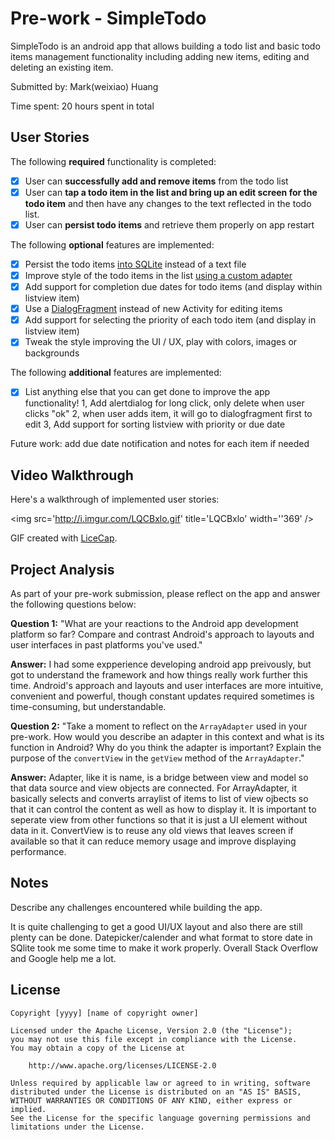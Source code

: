 # Pre-work - SimpleTodo

SimpleTodo is an android app that allows building a todo list and basic todo items management functionality including adding new items, editing and deleting an existing item.

Submitted by: Mark(weixiao) Huang

Time spent: 20 hours spent in total

## User Stories

The following **required** functionality is completed:

* [X] User can **successfully add and remove items** from the todo list
* [X] User can **tap a todo item in the list and bring up an edit screen for the todo item** and then have any changes to the text reflected in the todo list.
* [X] User can **persist todo items** and retrieve them properly on app restart

The following **optional** features are implemented:

* [X] Persist the todo items [into SQLite](http://guides.codepath.com/android/Persisting-Data-to-the-Device#sqlite) instead of a text file
* [X] Improve style of the todo items in the list [using a custom adapter](http://guides.codepath.com/android/Using-an-ArrayAdapter-with-ListView)
* [X] Add support for completion due dates for todo items (and display within listview item)
* [X] Use a [DialogFragment](http://guides.codepath.com/android/Using-DialogFragment) instead of new Activity for editing items
* [X] Add support for selecting the priority of each todo item (and display in listview item)
* [X] Tweak the style improving the UI / UX, play with colors, images or backgrounds

The following **additional** features are implemented:

* [X] List anything else that you can get done to improve the app functionality!
   1, Add alertdialog for long click, only delete when user clicks "ok"
   2, when user adds item, it will go to dialogfragment first to edit
   3, Add support for sorting listview with priority or due date

Future work: add due date notification and notes for each item if needed

## Video Walkthrough

Here's a walkthrough of implemented user stories:

<img src='http://i.imgur.com/LQCBxlo.gif' title='LQCBxlo' width=''369' />

GIF created with [LiceCap](http://www.cockos.com/licecap/).

## Project Analysis

As part of your pre-work submission, please reflect on the app and answer the following questions below:

**Question 1:** "What are your reactions to the Android app development platform so far? Compare and contrast Android's approach to layouts and user interfaces in past platforms you've used."

**Answer:** I had some expperience developing android app preivously, but got to understand the framework and how things really work further this time. Android's approach and layouts and user interfaces are more intuitive, convenient and powerful, though constant updates required sometimes is time-consuming, but understandable.

**Question 2:** "Take a moment to reflect on the `ArrayAdapter` used in your pre-work. How would you describe an adapter in this context and what is its function in Android? Why do you think the adapter is important? Explain the purpose of the `convertView` in the `getView` method of the `ArrayAdapter`."

**Answer:** Adapter, like it is name, is a bridge between view and model so that data source and view objects are connected. For ArrayAdapter, it basically selects and converts arraylist of items to list of view ojbects so that it can control the content as well as how to display it. It is important to seperate view from other functions so that it is just a UI element without data in it.  ConvertView is to reuse any old views that leaves screen if available so that it can reduce memory usage and improve displaying performance.

## Notes

Describe any challenges encountered while building the app.

It is quite challenging to get a good UI/UX layout and also there are still plenty can be done. Datepicker/calender and what format to store date in SQlite took me some time to make it work properly. Overall Stack Overflow and Google help me a lot. 

## License

    Copyright [yyyy] [name of copyright owner]

    Licensed under the Apache License, Version 2.0 (the "License");
    you may not use this file except in compliance with the License.
    You may obtain a copy of the License at

        http://www.apache.org/licenses/LICENSE-2.0

    Unless required by applicable law or agreed to in writing, software
    distributed under the License is distributed on an "AS IS" BASIS,
    WITHOUT WARRANTIES OR CONDITIONS OF ANY KIND, either express or implied.
    See the License for the specific language governing permissions and
    limitations under the License.